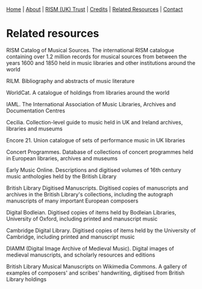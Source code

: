 [Home](/) | [About](/about) | [RISM (UK) Trust](/rism_uk_trust) | [Credits](/acknowledgements) | [Related Resources](related_resources) | [Contact](/contact)  

# Related resources  

RISM Catalog of Musical Sources. The international RISM catalogue containing over 1.2 million records for musical sources from between the years 1600 and 1850 held in music libraries and other institutions around the world  

RILM. Bibliography and abstracts of music literature  

WorldCat. A catalogue of holdings from libraries around the world  

IAML. The International Association of Music Libraries, Archives and Documentation Centres  

Cecilia. Collection-level guide to music held in UK and Ireland archives, libraries and museums  

Encore 21. Union catalogue of sets of performance music in UK libraries  

Concert Programmes. Database of collections of concert programmes held in European libraries, archives and museums  

Early Music Online. Descriptions and digitised volumes of 16th century music anthologies held by the British Library  

British Library Digitised Manuscripts. Digitised copies of manuscripts and archives in the British Library's collections, including the autograph manuscripts of many important European composers  

Digital Bodleian. Digitised copies of items held by Bodleian Libraries, University of Oxford, including printed and manuscript music  

Cambridge Digital Library. Digitised copies of items held by the University of Cambridge, including printed and manuscript music  

DIAMM (Digital Image Archive of Medieval Music). Digital images of medieval manuscripts, and scholarly resources and editions  

British Library Musical Manuscripts on Wikimedia Commons. A gallery of examples of composers' and scribes' handwriting, digitised from British Library holdings  
